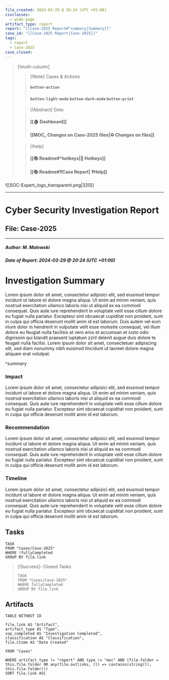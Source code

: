 ```yaml
---
file_created: 2024-03-29 @ 20:24 (UTC +01:00)
cssclasses:
  - wide-page
artifact_type: report
report: "[[Case-2025 Report#^summary|Summary]]"
case_id: "[[Case-2025 Report|Case-2025]]"
tags:
  - report
  - Case-2025
case_closed:
---
```


<div id="Frame">

> [!multi-column]
>
>> [!Note] Cases & Actions
>> #### `button-action`
>> #### `button-light-mode`  `button-dark-mode` `button-print`
>
>> [!Abstract] Goto
>> #### [[🏠 Dashboard]]
>> #### [[MOC_ Changes on Case-2025 files|♻️ Changes on files]]
>
>> [!help]
>> #### [[📚 Readme#^hotkeys\|🔑 Hotkeys]]
>> #### [[📚 Readme#❓Case Report| ❓Help]]

</div>

![[SOC-Expert_logo_transparent.png|320]]

---

# Cyber Security Investigation Report

## File: Case-2025

---
##### Author:  M. Malewski

##### Date of Report: 2024-03-29 @ 20:24 (UTC +01:00)


# Investigation Summary

Lorem ipsum dolor sit amet, consectetur adipisici elit, sed eiusmod tempor incidunt ut labore et dolore magna aliqua. Ut enim ad minim veniam, quis nostrud exercitation ullamco laboris nisi ut aliquid ex ea commodi consequat. Quis aute iure reprehenderit in voluptate velit esse cillum dolore eu fugiat nulla pariatur. Excepteur sint obcaecat cupiditat non proident, sunt in culpa qui officia deserunt mollit anim id est laborum.
Duis autem vel eum iriure dolor in hendrerit in vulputate velit esse molestie consequat, vel illum dolore eu feugiat nulla facilisis at vero eros et accumsan et iusto odio dignissim qui blandit praesent luptatum zzril delenit augue duis dolore te feugait nulla facilisi. Lorem ipsum dolor sit amet, consectetuer adipiscing elit, sed diam nonummy nibh euismod tincidunt ut laoreet dolore magna aliquam erat volutpat.

^summary

### Impact

Lorem ipsum dolor sit amet, consectetur adipisici elit, sed eiusmod tempor incidunt ut labore et dolore magna aliqua. Ut enim ad minim veniam, quis nostrud exercitation ullamco laboris nisi ut aliquid ex ea commodi consequat. Quis aute iure reprehenderit in voluptate velit esse cillum dolore eu fugiat nulla pariatur. Excepteur sint obcaecat cupiditat non proident, sunt in culpa qui officia deserunt mollit anim id est laborum. 

### Recommendation

Lorem ipsum dolor sit amet, consectetur adipisici elit, sed eiusmod tempor incidunt ut labore et dolore magna aliqua. Ut enim ad minim veniam, quis nostrud exercitation ullamco laboris nisi ut aliquid ex ea commodi consequat. Quis aute iure reprehenderit in voluptate velit esse cillum dolore eu fugiat nulla pariatur. Excepteur sint obcaecat cupiditat non proident, sunt in culpa qui officia deserunt mollit anim id est laborum. 

### Timeline

Lorem ipsum dolor sit amet, consectetur adipisici elit, sed eiusmod tempor incidunt ut labore et dolore magna aliqua. Ut enim ad minim veniam, quis nostrud exercitation ullamco laboris nisi ut aliquid ex ea commodi consequat. Quis aute iure reprehenderit in voluptate velit esse cillum dolore eu fugiat nulla pariatur. Excepteur sint obcaecat cupiditat non proident, sunt in culpa qui officia deserunt mollit anim id est laborum. 

## Tasks

```dataview
TASK
FROM "Cases/Case-2025"
WHERE !fullyCompleted
GROUP BY file.link
```

>[!Success]- Closed Tasks
>```dataview
> TASK
> FROM "Cases/Case-2025"
> WHERE fullyCompleted
> GROUP BY file.link
> ```

## Artifacts

```dataview
TABLE WITHOUT ID

file.link AS "Artifact",
artifact_type AS "Type",
sop_completed AS "Investigation Completed",
classification AS "Classification",
file.ctime AS "Date Created"

FROM "Cases"

WHERE artifact_type != "report" AND type != "moc" AND (file.folder = this.file.folder OR any(file.outlinks, (l) => contains(string(l), this.file.folder)))
SORT file.link ASC
```
